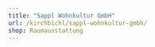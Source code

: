 ```yaml
---
title: "Sappl Wohnkultur GmbH"
url: /kirchbichl/sappl-wohnkultur-gmbh/
shop: Raumausstattung
---
```

